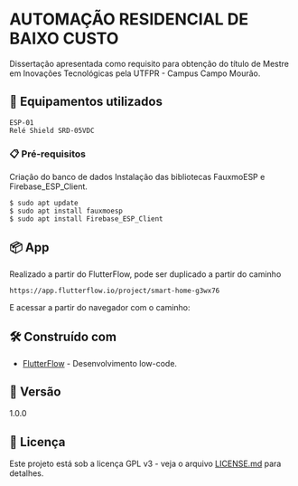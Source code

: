 # AUTOMAÇÃO RESIDENCIAL DE BAIXO CUSTO

Dissertação apresentada como requisito para obtenção do título de Mestre em Inovações Tecnológicas pela UTFPR - Campus Campo Mourão.

## 🚀 Equipamentos utilizados

```
ESP-01
Relé Shield SRD-05VDC
```

### 📋 Pré-requisitos

Criação do banco de dados
Instalação das bibliotecas FauxmoESP e Firebase_ESP_Client.

```
$ sudo apt update
$ sudo apt install fauxmoesp
$ sudo apt install Firebase_ESP_Client
```

## 📦 App

Realizado a partir do FlutterFlow, pode ser duplicado a partir do caminho 
```
https://app.flutterflow.io/project/smart-home-g3wx76
```
E acessar a partir do navegador com o caminho:


## 🛠️ Construído com

* [FlutterFlow](https://flutterflow.io) - Desenvolvimento low-code.


## 📌 Versão

1.0.0


## 📄 Licença

Este projeto está sob a licença GPL v3 - veja o arquivo [LICENSE.md](https://www.gnu.org/licenses/gpl-3.0.pt-br.html) para detalhes.
